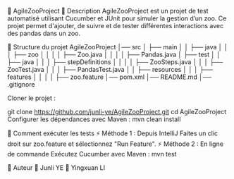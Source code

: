 📌 AgileZooProject
📝 Description
AgileZooProject est un projet de test automatisé utilisant Cucumber et JUnit pour simuler la gestion d’un zoo. Ce projet permet d'ajouter, de suivre et de tester différentes interactions avec des pandas dans un zoo.

📂 Structure du projet
AgileZooProject
│── src
│   ├── main
│   │   ├── java
│   │   │   ├── zoo
│   │   │   │   ├── Zoo.java
│   │   │   │   ├── Pandas.java
│   ├── test
│   │   ├── java
│   │   │   ├── stepDefinitions
│   │   │   │   ├── ZooSteps.java
│   │   │   ├── ZooTest.java
│   │   │   ├── PandasTest.java
│   │   ├── resources
│   │   │   ├── features
│   │   │   │   ├── zoo.feature
│── pom.xml
│── README.md
│── .gitignore

Cloner le projet :

git clone https://github.com/junli-ye/AgileZooProject.git
cd AgileZooProject
Configurer les dépendances avec Maven :
mvn clean install

🚀 Comment exécuter les tests
⚡ Méthode 1 : Depuis IntelliJ
Faites un clic droit sur zoo.feature et sélectionnez "Run Feature".
⚡ Méthode 2 : En ligne de commande
Exécutez Cucumber avec Maven :
mvn test

📌 Auteur
👤 Junli YE
👤 Yingxuan LI
